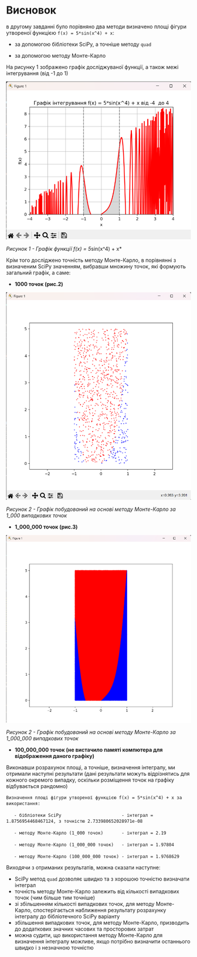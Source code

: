 # Висновок

в другому завданні було порівняно два методи визначено площі фігури утвореної функцією `f(x) = 5*sin(x^4) + x`:
  - за допомогою бібліотеки SciPy, а точніше методу  `quad`

  - за допомогою методу Монте-Карло

На рисунку 1 зображено графік досліджуваної функції, а також межі інтегрування (від -1 до 1)

![list](assets/plot.png)

*Рисунок 1 - Графік функції f(x) = 5*sin(x^4) + x*

Крім того досліджено точність методу Монте-Карло, в порівнянні з визначеним SciPy значенням, вибравши множину точок, які формують загальний графік, а саме:

- __1000 точок (рис.2)__
  
![list](assets/plot_for_1000.png)

*Рисунок 2 - Графік побудований на основі методу Монте-Карло за 1_000 випадкових точок*

- __1_000_000 точок (рис.3)__
  
![list](assets/plot_for_1000000.png)

*Рисунок 2 - Графік побудований на основі методу Монте-Карло за 1_000_000 випадкових точок*


- __100_000_000 точок (не вистачило памяті компютера для відображення даного графіку)__

Виконавши розрахунок площі, а точніше, визначення інтегралу, ми отримали наступні результати (дані результати можуть відрізнятись для кожного окремого випадку, оскільки розміщення точок на графіку відбувається рандомно)
```
Визначення площі фігури утвореної функцією f(x) = 5*sin(x^4) + x за використання:

   - бібліотеки SciPy                       - інтеграл = 1.8756954468467124, з точністю 2.733980652028971e-08
   
   - методу Монте-Карло (1_000 точок)       - інтеграл = 2.19
   
   - методу Монте-Карло (1_000_000 точок)   - інтеграл = 1.97804
   
   - методу Монте-Карло (100_000_000 точок) - інтеграл = 1.9768629

```
Виходячи з отриманих результатів, можна сказати наступне:

- SciPy метод `quad` дозволяє швидко та з хорошою точністю визначати інтеграл
- точність методу Монте-Карло залежить від кількості випадкових точок (чим більше тим точніше)
- зі збільшенням кількості випадкових точок, для методу Монте-Карло, спостерігається наближення результату розрахунку інтегралу до бібліотечного SciPy варіанту
- збільшення випадкових точок, для методу Монте-Карло, призводить до додаткових значних часових та просторових затрат
- можна судити, що використання методу Монте-Карло для визначення інтегралу можливе, якщо потрібно визначити останнього швидко і з незначною точністю
